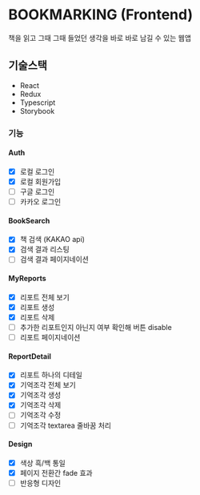 # BOOKMARKING (Frontend)

책을 읽고 그때 그때 들었던 생각을 바로 바로 남길 수 있는 웹앱

## 기술스택

- React
- Redux
- Typescript
- Storybook

### 기능

#### Auth

- [x] 로컬 로그인
- [x] 로컬 회원가입
- [ ] 구글 로그인
- [ ] 카카오 로그인

#### BookSearch

- [x] 책 검색 (KAKAO api)
- [x] 검색 결과 리스팅
- [ ] 검색 결과 페이지네이션

#### MyReports

- [x] 리포트 전체 보기
- [x] 리포트 생성
- [x] 리포트 삭제
- [ ] 추가한 리포트인지 아닌지 여부 확인해 버튼 disable
- [ ] 리포트 페이지네이션

#### ReportDetail

- [x] 리포트 하나의 디테일
- [x] 기억조각 전체 보기
- [x] 기억조각 생성
- [x] 기억조각 삭제
- [ ] 기억조각 수정
- [ ] 기억조각 textarea 줄바꿈 처리

#### Design

- [x] 색상 흑/백 통일
- [x] 페이지 전환간 fade 효과
- [ ] 반응형 디자인
